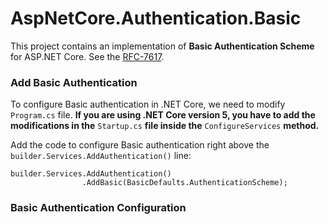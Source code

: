 # AspNetCore.Authentication.Basic

This project contains an implementation of **Basic Authentication Scheme** for ASP.NET Core. See the [RFC-7617](https://www.ietf.org/rfc/rfc7617.txt).

### Add Basic Authentication

To configure Basic authentication in .NET Core, we need to modify `Program.cs` file. **If you are using .NET Core version 5, you have to add the modifications in the** `Startup.cs` **file inside the** `ConfigureServices` **method.**

Add the code to configure Basic authentication right above the `builder.Services.AddAuthentication()` line:

```
builder.Services.AddAuthentication()
                .AddBasic(BasicDefaults.AuthenticationScheme);
```

### Basic Authentication Configuration
